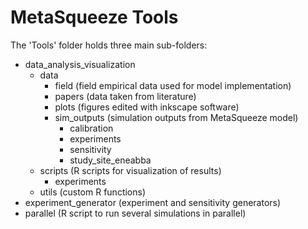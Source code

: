 # MetaSqueeze Tools

The 'Tools' folder holds three main sub-folders: 

* data_analysis_visualization
  * data
    * field (field empirical data used for model implementation)
    * papers (data taken from literature)
    * plots (figures edited  with inkscape software)
    * sim_outputs (simulation outputs from MetaSqueeze model)
      * calibration 
      * experiments
      * sensitivity
      * study_site_eneabba
  * scripts (R scripts for visualization of results)
    * experiments
  * utils (custom R functions)
* experiment_generator (experiment and sensitivity generators)
* parallel (R script to run several simulations in parallel)
